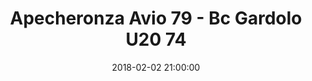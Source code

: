 ---
title: Apecheronza Avio 79 - Bc Gardolo U20 74
date: 2018-02-02 21:00:00
squadra-a: Bc Gardolo U20
punteggio-a: 79
squadra-b: Apecheronza Avio
punteggio-b: 74
partite/squadra: promozione-17-18
luogo: PALESTRA
categoria: promozione
---
